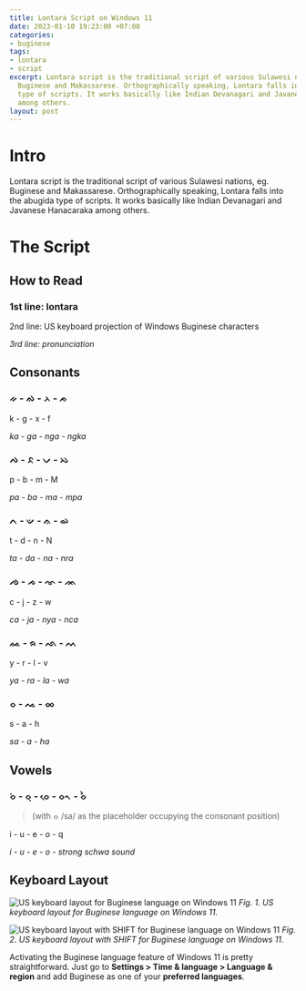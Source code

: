 ```yaml
---
title: Lontara Script on Windows 11
date: 2023-01-10 19:23:00 +07:00
categories:
- buginese
tags:
- lontara
- script
excerpt: Lontara script is the traditional script of various Sulawesi nations, eg.
  Buginese and Makassarese. Orthographically speaking, Lontara falls into the abugida
  type of scripts. It works basically like Indian Devanagari and Javanese Hanacaraka
  among others.
layout: post
---
```


# Intro

Lontara script is the traditional script of various Sulawesi nations, eg. Buginese and Makassarese. Orthographically speaking, Lontara falls into the abugida type of scripts. It works basically like Indian Devanagari and Javanese Hanacaraka among others.

# The Script

## How to Read

### 1st line: lontara

2nd line: US keyboard projection of Windows Buginese characters

*3rd line: pronunciation*

## Consonants

### ᨀ - ᨁ - ᨂ - ᨃ

k - g - x - f

*ka - ga - nga - ngka*

### ᨄ - ᨅ - ᨆ - ᨇ

p - b - m - M

*pa - ba - ma - mpa*

### ᨈ - ᨉ - ᨊ - ᨋ

t - d - n - N

*ta - da - na - nra*

### ᨌ - ᨍ - ᨎ - ᨏ

c - j - z - w

*ca - ja - nya - nca*

### ᨐ - ᨑ - ᨒ - ᨓ

y - r - l - v

*ya - ra - la - wa*

### ᨔ - ᨕ - ᨖ

s - a - h

*sa - a - ha*

## Vowels

### ᨔᨗ - ᨔᨘ - ᨔᨙ - ᨔᨚ - ᨔᨛ

> (with ᨔ /sa/ as the placeholder occupying the consonant position)

i - u - e - o - q

*i - u - e - o - strong schwa sound*

## Keyboard Layout

![US keyboard layout for Buginese language on Windows 11](/api/v2/sites/6306cf683eceaf47e22feace/source/_uploads/us-keyboard-layout-for-buginese.png?download)
*Fig. 1. US keyboard layout for Buginese language on Windows 11.*

![US keyboard layout with SHIFT for Buginese language on Windows 11](/api/v2/sites/6306cf683eceaf47e22feace/source/_uploads/us-keyboard-layout-on-shift-for-buginese.png?download)
*Fig. 2. US keyboard layout with SHIFT for Buginese language on Windows 11.*

Activating the Buginese language feature of Windows 11 is pretty straightforward. Just go to **Settings > Time & language > Language & region** and add Buginese as one of your **preferred languages**.